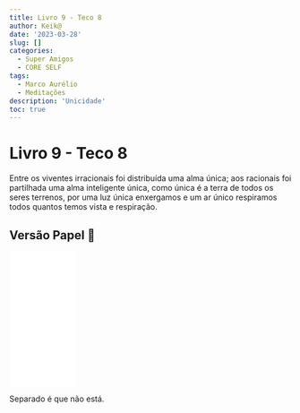 ```yaml
---
title: Livro 9 - Teco 8
author: Keik@
date: '2023-03-28'
slug: []
categories:
  - Super Amigos
  - CORE SELF
tags:
  - Marco Aurélio
  - Meditações
description: 'Unicidade'
toc: true
---
```


# Livro 9 - Teco 8

Entre os viventes irracionais foi distribuída uma alma única; aos racionais foi partilhada uma alma inteligente única, como única é a terra de todos os seres terrenos, por uma luz única enxergamos e um ar único respiramos todos quantos temos vista e respiração.


## Versão Papel :book:
<iframe style="width:120px;height:240px;" marginwidth="0" marginheight="0" scrolling="no" frameborder="0" src="//ws-na.amazon-adsystem.com/widgets/q?ServiceVersion=20070822&OneJS=1&Operation=GetAdHtml&MarketPlace=BR&source=ss&ref=as_ss_li_til&ad_type=product_link&tracking_id=mundodekeika-20&language=pt_BR&marketplace=amazon&region=BR&placement=B092FVY4BB&asins=B092FVY4BB&linkId=37c5ec14221f61f811029aa88b520891&show_border=true&link_opens_in_new_window=true"></iframe>

Separado é que não está.